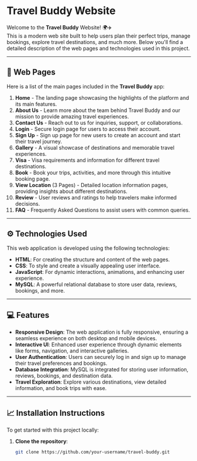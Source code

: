 # Travel Buddy Website

Welcome to the **Travel Buddy** Website! 🌍✈️  
This is a modern web site built to help users plan their perfect trips, manage bookings, explore travel destinations, and much more. Below you'll find a detailed description of the web pages and technologies used in this project.

---

## 📜 Web Pages

Here is a list of the main pages included in the **Travel Buddy** app:

1. **Home** - The landing page showcasing the highlights of the platform and its main features.
2. **About Us** - Learn more about the team behind Travel Buddy and our mission to provide amazing travel experiences.
3. **Contact Us** - Reach out to us for inquiries, support, or collaborations.
4. **Login** - Secure login page for users to access their account.
5. **Sign Up** - Sign up page for new users to create an account and start their travel journey.
6. **Gallery** - A visual showcase of destinations and memorable travel experiences.
7. **Visa** - Visa requirements and information for different travel destinations.
8. **Book** - Book your trips, activities, and more through this intuitive booking page.
9. **View Location** (3 Pages) - Detailed location information pages, providing insights about different destinations.
10. **Review** - User reviews and ratings to help travelers make informed decisions.
11. **FAQ** - Frequently Asked Questions to assist users with common queries.

---

## ⚙️ Technologies Used

This web application is developed using the following technologies:

- **HTML**: For creating the structure and content of the web pages.
- **CSS**: To style and create a visually appealing user interface.
- **JavaScript**: For dynamic interactions, animations, and enhancing user experience.
- **MySQL**: A powerful relational database to store user data, reviews, bookings, and more.

---

## 💻 Features

- **Responsive Design**: The web application is fully responsive, ensuring a seamless experience on both desktop and mobile devices.
- **Interactive UI**: Enhanced user experience through dynamic elements like forms, navigation, and interactive galleries.
- **User Authentication**: Users can securely log in and sign up to manage their travel preferences and bookings.
- **Database Integration**: MySQL is integrated for storing user information, reviews, bookings, and destination data.
- **Travel Exploration**: Explore various destinations, view detailed information, and book trips with ease.

---

## 📈 Installation Instructions

To get started with this project locally:

1. **Clone the repository**:
   ```bash
   git clone https://github.com/your-username/travel-buddy.git
